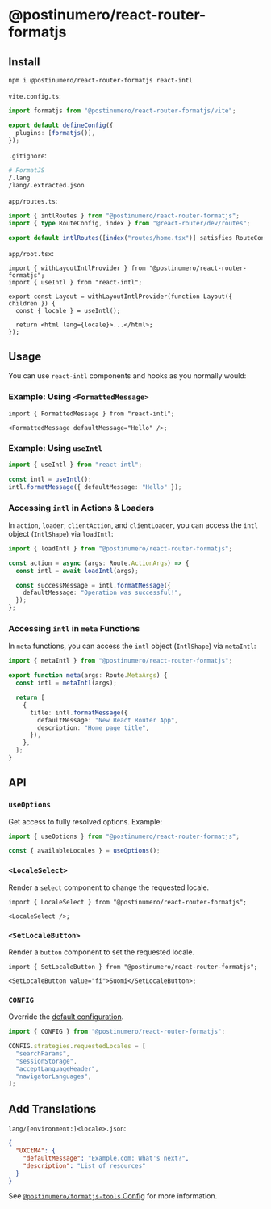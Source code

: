 # @postinumero/react-router-formatjs

## Install

```sh
npm i @postinumero/react-router-formatjs react-intl
```

`vite.config.ts`:

```ts
import formatjs from "@postinumero/react-router-formatjs/vite";

export default defineConfig({
  plugins: [formatjs()],
});
```

`.gitignore`:

```sh
# FormatJS
/.lang
/lang/.extracted.json
```

`app/routes.ts`:

```ts
import { intlRoutes } from "@postinumero/react-router-formatjs";
import { type RouteConfig, index } from "@react-router/dev/routes";

export default intlRoutes([index("routes/home.tsx")] satisfies RouteConfig);
```

`app/root.tsx`:

```tsx
import { withLayoutIntlProvider } from "@postinumero/react-router-formatjs";
import { useIntl } from "react-intl";

export const Layout = withLayoutIntlProvider(function Layout({ children }) {
  const { locale } = useIntl();

  return <html lang={locale}>...</html>;
});
```

## Usage

You can use `react-intl` components and hooks as you normally would:

### Example: Using `<FormattedMessage>`

```tsx
import { FormattedMessage } from "react-intl";

<FormattedMessage defaultMessage="Hello" />;
```

### Example: Using `useIntl`

```ts
import { useIntl } from "react-intl";

const intl = useIntl();
intl.formatMessage({ defaultMessage: "Hello" });
```

### Accessing `intl` in Actions & Loaders

In `action`, `loader`, `clientAction`, and `clientLoader`, you can access the `intl` object (`IntlShape`) via `loadIntl`:

```ts
import { loadIntl } from "@postinumero/react-router-formatjs";

const action = async (args: Route.ActionArgs) => {
  const intl = await loadIntl(args);

  const successMessage = intl.formatMessage({
    defaultMessage: "Operation was successful!",
  });
};
```

### Accessing `intl` in `meta` Functions

In `meta` functions, you can access the `intl` object (`IntlShape`) via `metaIntl`:

```ts
import { metaIntl } from "@postinumero/react-router-formatjs";

export function meta(args: Route.MetaArgs) {
  const intl = metaIntl(args);

  return [
    {
      title: intl.formatMessage({
        defaultMessage: "New React Router App",
        description: "Home page title",
      }),
    },
  ];
}
```

## API

### `useOptions`

Get access to fully resolved options. Example:

```ts
import { useOptions } from "@postinumero/react-router-formatjs";

const { availableLocales } = useOptions();
```

### `<LocaleSelect>`

Render a `select` component to change the requested locale.

```tsx
import { LocaleSelect } from "@postinumero/react-router-formatjs";

<LocaleSelect />;
```

### `<SetLocaleButton>`

Render a `button` component to set the requested locale.

```tsx
import { SetLocaleButton } from "@postinumero/react-router-formatjs";

<SetLocaleButton value="fi">Suomi</SetLocaleButton>;
```

### `CONFIG`

Override the [default configuration](src/options.ts#L97-L115).

```ts
import { CONFIG } from "@postinumero/react-router-formatjs";

CONFIG.strategies.requestedLocales = [
  "searchParams",
  "sessionStorage",
  "acceptLanguageHeader",
  "navigatorLanguages",
];
```

## Add Translations

`lang/[environment:]<locale>.json`:

```json
{
  "UXCtM4": {
    "defaultMessage": "Example.com: What's next?",
    "description": "List of resources"
  }
}
```

See [`@postinumero/formatjs-tools` Config](../formatjs-tools#config-1) for more information.
